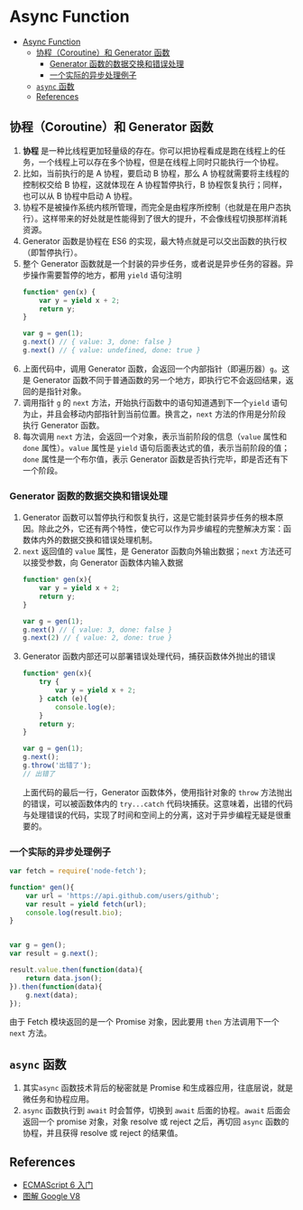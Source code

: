 # Async Function

<!-- TOC -->

- [Async Function](#async-function)
    - [协程（Coroutine）和 Generator 函数](#协程coroutine和-generator-函数)
        - [Generator 函数的数据交换和错误处理](#generator-函数的数据交换和错误处理)
        - [一个实际的异步处理例子](#一个实际的异步处理例子)
    - [`async` 函数](#async-函数)
    - [References](#references)

<!-- /TOC -->


## 协程（Coroutine）和 Generator 函数
1. **协程** 是一种比线程更加轻量级的存在。你可以把协程看成是跑在线程上的任务，一个线程上可以存在多个协程，但是在线程上同时只能执行一个协程。
2. 比如，当前执行的是 A 协程，要启动 B 协程，那么 A 协程就需要将主线程的控制权交给 B 协程，这就体现在 A 协程暂停执行，B 协程恢复执行；同样，也可以从 B 协程中启动 A 协程。
3. 协程不是被操作系统内核所管理，而完全是由程序所控制（也就是在用户态执行）。这样带来的好处就是性能得到了很大的提升，不会像线程切换那样消耗资源。
4. Generator 函数是协程在 ES6 的实现，最大特点就是可以交出函数的执行权（即暂停执行）。
5. 整个 Generator 函数就是一个封装的异步任务，或者说是异步任务的容器。异步操作需要暂停的地方，都用 `yield` 语句注明
    ```js
    function* gen(x) {
        var y = yield x + 2;
        return y;
    }

    var g = gen(1);
    g.next() // { value: 3, done: false }
    g.next() // { value: undefined, done: true }
    ```    
6. 上面代码中，调用 Generator 函数，会返回一个内部指针（即遍历器）`g`。这是 Generator 函数不同于普通函数的另一个地方，即执行它不会返回结果，返回的是指针对象。
7. 调用指针 `g` 的 `next` 方法，开始执行函数中的语句知道遇到下一个`yield` 语句为止，并且会移动内部指针到当前位置。换言之，`next` 方法的作用是分阶段执行 Generator 函数。
8. 每次调用 `next` 方法，会返回一个对象，表示当前阶段的信息（`value` 属性和 `done` 属性）。`value` 属性是 `yield` 语句后面表达式的值，表示当前阶段的值；`done` 属性是一个布尔值，表示 Generator 函数是否执行完毕，即是否还有下一个阶段。

### Generator 函数的数据交换和错误处理
1. Generator 函数可以暂停执行和恢复执行，这是它能封装异步任务的根本原因。除此之外，它还有两个特性，使它可以作为异步编程的完整解决方案：函数体内外的数据交换和错误处理机制。
2. `next` 返回值的 `value` 属性，是 Generator 函数向外输出数据；`next` 方法还可以接受参数，向 Generator 函数体内输入数据
    ```js
    function* gen(x){
        var y = yield x + 2;
        return y;
    }

    var g = gen(1);
    g.next() // { value: 3, done: false }
    g.next(2) // { value: 2, done: true }
    ```
3. Generator 函数内部还可以部署错误处理代码，捕获函数体外抛出的错误
    ```js
    function* gen(x){
        try {
            var y = yield x + 2;
        } catch (e){
            console.log(e);
        }
        return y;
    }

    var g = gen(1);
    g.next();
    g.throw('出错了');
    // 出错了
    ```
    上面代码的最后一行，Generator 函数体外，使用指针对象的 `throw` 方法抛出的错误，可以被函数体内的 `try...catch` 代码块捕获。这意味着，出错的代码与处理错误的代码，实现了时间和空间上的分离，这对于异步编程无疑是很重要的。

### 一个实际的异步处理例子
```js
var fetch = require('node-fetch');

function* gen(){
    var url = 'https://api.github.com/users/github';
    var result = yield fetch(url);
    console.log(result.bio);
}


var g = gen();
var result = g.next();

result.value.then(function(data){
    return data.json();
}).then(function(data){
    g.next(data);
});
```
由于 Fetch 模块返回的是一个 Promise 对象，因此要用 `then` 方法调用下一个 `next` 方法。    


## `async` 函数
1. 其实`async` 函数技术背后的秘密就是 Promise 和生成器应用，往底层说，就是微任务和协程应用。
2. `async` 函数执行到 `await` 时会暂停，切换到 `await` 后面的协程。`await` 后面会返回一个 promise 对象，对象 resolve 或 reject 之后，再切回 `async` 函数的协程，并且获得 resolve 或 reject 的结果值。


## References
* [ECMAScript 6 入门](https://es6.ruanyifeng.com/#docs/generator-async)
* [图解 Google V8](https://time.geekbang.org/column/intro/296)
